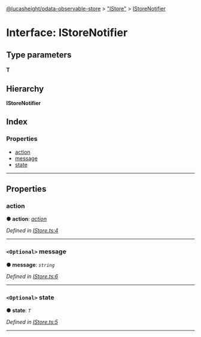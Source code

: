 [@lucasheight/odata-observable-store](../README.md) > ["IStore"](../modules/_istore_.md) > [IStoreNotifier](../interfaces/_istore_.istorenotifier.md)

# Interface: IStoreNotifier

## Type parameters
#### T 
## Hierarchy

**IStoreNotifier**

## Index

### Properties

* [action](_istore_.istorenotifier.md#action)
* [message](_istore_.istorenotifier.md#message)
* [state](_istore_.istorenotifier.md#state)

---

## Properties

<a id="action"></a>

###  action

**● action**: *[action](../enums/_action_enum_.action.md)*

*Defined in [IStore.ts:4](https://github.com/lucasheight/odata-observable-store/blob/2519408/src/IStore.ts#L4)*

___
<a id="message"></a>

### `<Optional>` message

**● message**: *`string`*

*Defined in [IStore.ts:6](https://github.com/lucasheight/odata-observable-store/blob/2519408/src/IStore.ts#L6)*

___
<a id="state"></a>

### `<Optional>` state

**● state**: *`T`*

*Defined in [IStore.ts:5](https://github.com/lucasheight/odata-observable-store/blob/2519408/src/IStore.ts#L5)*

___

